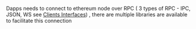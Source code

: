 Dapps needs to connect to ethereum node over RPC \( 3 types of RPC - IPC, JSON, WS see [Clients Interfaces](/goethereum/clients-interfaces.md)\) , there are multiple libraries are available to facilitate this connection

